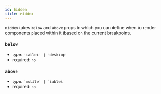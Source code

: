 ```yaml
---
id: hidden
title: Hidden
---
```


`Hidden` takes `below` and `above` props in which you can define when to render components placed within it (based on the current breakpoint).

### `below`

- type: `'tablet' | 'desktop'`
- required: `no`

### `above`

- type: `'mobile' | 'tablet'`
- required: `no`
